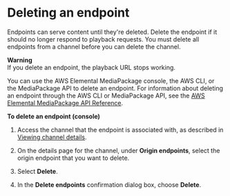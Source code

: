 # Deleting an endpoint<a name="endpoints-delete"></a>

Endpoints can serve content until they're deleted\. Delete the endpoint if it should no longer respond to playback requests\. You must delete all endpoints from a channel before you can delete the channel\.

**Warning**  
If you delete an endpoint, the playback URL stops working\.

You can use the AWS Elemental MediaPackage console, the AWS CLI, or the MediaPackage API to delete an endpoint\. For information about deleting an endpoint through the AWS CLI or MediaPackage API, see the [AWS Elemental MediaPackage API Reference](https://docs.aws.amazon.com/mediapackage/latest/apireference/)\.

**To delete an endpoint \(console\)**

1. Access the channel that the endpoint is associated with, as described in [Viewing channel details](channels-view.md)\.

1. On the details page for the channel, under **Origin endpoints**, select the origin endpoint that you want to delete\.

1. Select **Delete**\.

1. In the **Delete endpoints** confirmation dialog box, choose **Delete**\.